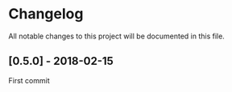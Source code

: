 # Changelog
All notable changes to this project will be documented in this file.

## [0.5.0] - 2018-02-15
First commit

